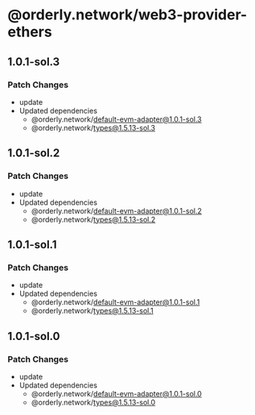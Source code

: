 # @orderly.network/web3-provider-ethers

## 1.0.1-sol.3

### Patch Changes

- update
- Updated dependencies
  - @orderly.network/default-evm-adapter@1.0.1-sol.3
  - @orderly.network/types@1.5.13-sol.3

## 1.0.1-sol.2

### Patch Changes

- update
- Updated dependencies
  - @orderly.network/default-evm-adapter@1.0.1-sol.2
  - @orderly.network/types@1.5.13-sol.2

## 1.0.1-sol.1

### Patch Changes

- update
- Updated dependencies
  - @orderly.network/default-evm-adapter@1.0.1-sol.1
  - @orderly.network/types@1.5.13-sol.1

## 1.0.1-sol.0

### Patch Changes

- update
- Updated dependencies
  - @orderly.network/default-evm-adapter@1.0.1-sol.0
  - @orderly.network/types@1.5.13-sol.0
